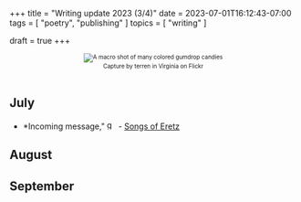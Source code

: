 +++
title = "Writing update 2023 (3/4)"
date = 2023-07-01T16:12:43-07:00
tags = [
    "poetry",
    "publishing"
]
topics = [
    "writing"
]

draft = true
+++
<div align="center" style="font-size:x-small"><img src="https://milkfish08.s3.amazonaws.com/photo/blog/2098283991_e34bb34852_c.jpg" alt="A macro shot of many colored gumdrop candies" title="Gumdrops" /><br />Capture by terren in Virginia on Flickr</div><br clear="all" />

## July

* *Incoming message," <img src="https://milkfish08.s3.amazonaws.com/photo/blog/award_star_gold_1.png" width=16 height=16 title="gold star" /> - [Songs of Eretz](http://www.songsoferetz.com/2023/07/summer-2023-second-point-of-view-issue.html)

## August

## September